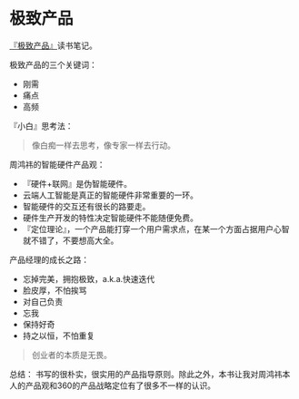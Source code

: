 # 极致产品

[『极致产品』](https://book.douban.com/subject/30224315/)读书笔记。

极致产品的三个关键词：
- 刚需
- 痛点
- 高频

『小白』思考法：
> 像白痴一样去思考，像专家一样去行动。

周鸿祎的智能硬件产品观：
- 『硬件+联网』是伪智能硬件。
- 云端人工智能是真正的智能硬件非常重要的一环。
- 智能硬件的交互还有很长的路要走。
- 硬件生产开发的特性决定智能硬件不能随便免费。
- 『定位理论』，一个产品能打穿一个用户需求点，在某一个方面占据用户心智就不错了，不要想高大全。

产品经理的成长之路：
- 忘掉完美，拥抱极致，a.k.a.快速迭代
- 脸皮厚，不怕挨骂
- 对自己负责
- 忘我
- 保持好奇
- 持之以恒，不怕重复

> 创业者的本质是无畏。

总结：
书写的很朴实，很实用的产品指导原则。除此之外，本书让我对周鸿祎本人的产品观和360的产品战略定位有了很多不一样的认识。

